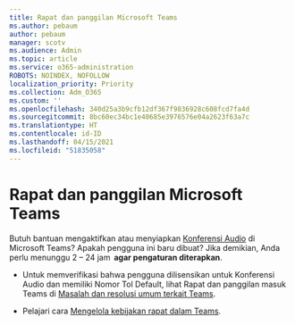 ```yaml
---
title: Rapat dan panggilan Microsoft Teams
ms.author: pebaum
author: pebaum
manager: scotv
ms.audience: Admin
ms.topic: article
ms.service: o365-administration
ROBOTS: NOINDEX, NOFOLLOW
localization_priority: Priority
ms.collection: Adm_O365
ms.custom: ''
ms.openlocfilehash: 340d25a3b9cfb12df367f9836928c608fcd7fa4d
ms.sourcegitcommit: 8bc60ec34bc1e40685e3976576e04a2623f63a7c
ms.translationtype: HT
ms.contentlocale: id-ID
ms.lasthandoff: 04/15/2021
ms.locfileid: "51835058"
---
```

# <a name="microsoft-teams-meetings-and-dial-in"></a>Rapat dan panggilan Microsoft Teams

Butuh bantuan mengaktifkan atau menyiapkan [Konferensi Audio](https://docs.microsoft.com/microsoftteams/audio-conferencing-in-office-365) di Microsoft Teams? Apakah pengguna ini baru dibuat? Jika demikian, Anda perlu menunggu 2 – 24 jam  **agar pengaturan diterapkan**.

- Untuk memverifikasi bahwa pengguna dilisensikan untuk Konferensi Audio dan memiliki Nomor Tol Default, lihat Rapat dan panggilan masuk Teams di [Masalah dan resolusi umum terkait Teams](https://docs.microsoft.com/microsoftteams/known-issues).

- Pelajari cara [Mengelola kebijakan rapat dalam Teams](https://docs.microsoft.com/microsoftteams/meeting-policies-in-teams). 

